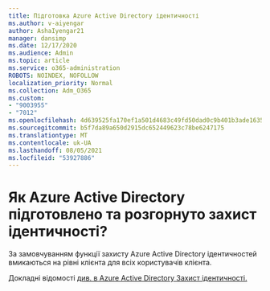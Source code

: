 ```yaml
---
title: Підготовка Azure Active Directory ідентичності
ms.author: v-aiyengar
author: AshaIyengar21
manager: dansimp
ms.date: 12/17/2020
ms.audience: Admin
ms.topic: article
ms.service: o365-administration
ROBOTS: NOINDEX, NOFOLLOW
localization_priority: Normal
ms.collection: Adm_O365
ms.custom:
- "9003955"
- "7012"
ms.openlocfilehash: 4d639525fa170ef1a501d4683c49fd50dad0c9b401b3ade1635d11e783524237
ms.sourcegitcommit: b5f7da89a650d2915dc652449623c78be6247175
ms.translationtype: MT
ms.contentlocale: uk-UA
ms.lasthandoff: 08/05/2021
ms.locfileid: "53927886"
---
```

# <a name="how-azure-active-directory-identity-protection-is-provisioned-and-deployed"></a>Як Azure Active Directory підготовлено та розгорнуто захист ідентичності?

За замовчуванням функції захисту Azure Active Directory ідентичностей вмикаються на рівні клієнта для всіх користувачів клієнта.

Докладні відомості [див. в Azure Active Directory Захист ідентичності.](https://go.microsoft.com/fwlink/?linkid=2130395)